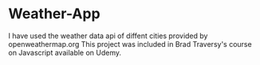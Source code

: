 # Weather-App
I have used the weather data api of diffent cities provided by openweathermap.org
This project was included in Brad Traversy's course on Javascript available on Udemy.